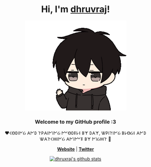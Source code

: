 <h1 align="center">Hi, I'm <a href="https://dhruvraj-nu.vercel.app/">dhruvraj</a>!</h1>
<p align="center">
  <a href="https://dhruvraj-nu.vercel.app/">
    <img src="https://github.com/dhruxraj/dhruxraj/blob/main/view.gif" alt="yuna0x0">
  </a>
</p>
<h3 align="center">Welcome to my GitHub profile :3</h3>

<p align="center">❤𐌂Ꝋ𐌃𐌉𐌍Ᏽ 𐌀𐌍𐌃 𐌕𐌓𐌀𐌉𐌍𐌉𐌍Ᏽ 𐌌Ꝋ𐌃𐌄𐌋𐌔 𐌁𐌙 𐌃𐌀𐌙, Ꮤ𐌓𐌉𐌕𐌉𐌍Ᏽ 𐌁𐌋ꝊᏵ𐌔 𐌀𐌍𐌃 Ꮤ𐌀𐌕𐌂𐋅𐌉𐌍Ᏽ 𐌀𐌍𐌉𐌌𐌄 𐌁𐌙 𐌍𐌉Ᏽ𐋅𐌕 🌙</p>

<p align="center">
  <strong><a href="https://dhruvraj-nu.vercel.app">Website</a></strong> |
  <strong><a href="https://x.com/dhruxraj">Twitter</a></strong>
</p>

<p align="center">
  <a href="https://github.com/dhruxraj"><img src="https://github-readme-stats.vercel.app/api?username=dhruxraj&hide_border=true&show_icons=true" alt="dhruxraj's github stats"></a>
</p>

<!--
**yuna0x0/yuna0x0** is a ✨ _special_ ✨ repository because its `README.md` (this file) appears on your GitHub profile.

Here are some ideas to get you started:

- 🔭 I’m currently working on ...
- 🌱 I’m currently learning ...
- 👯 I’m looking to collaborate on ...
- 🤔 I’m looking for help with ...
- 💬 Ask me about ...
- 📫 How to reach me: ...
- 😄 Pronouns: ...
- ⚡ Fun fact: ...
-->
